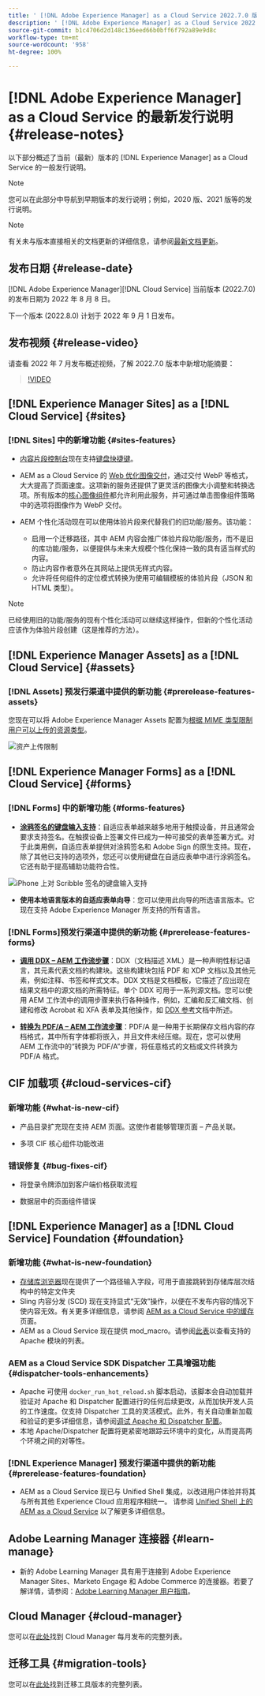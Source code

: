 ```yaml
---
title: ' [!DNL Adobe Experience Manager] as a Cloud Service 2022.7.0 版的发行说明。'
description: ' [!DNL Adobe Experience Manager] as a Cloud Service 2022.7.0 版的发行说明。'
source-git-commit: b1c4706d2d148c136eed66b0bff6f792a89e9d8c
workflow-type: tm+mt
source-wordcount: '958'
ht-degree: 100%

---
```



# [!DNL Adobe Experience Manager] as a Cloud Service 的最新发行说明 {#release-notes}

以下部分概述了当前（最新）版本的 [!DNL Experience Manager] as a Cloud Service 的一般发行说明。

>[!NOTE]
>
>您可以在此部分中导航到早期版本的发行说明；例如，2020 版、2021 版等的发行说明。

>[!NOTE]
>
>有关未与版本直接相关的文档更新的详细信息，请参阅[最新文档更新](https://experienceleague.adobe.com/docs/experience-manager-release-information/aem-release-updates/doc-updates/documentation-updates.html)。

## 发布日期 {#release-date}

[!DNL Adobe Experience Manager][!DNL Cloud Service] 当前版本 (2022.7.0) 的发布日期为 2022 年 8 月 8 日。

下一个版本 (2022.8.0) 计划于 2022 年 9 月 1 日发布。

## 发布视频 {#release-video}

请查看 2022 年 7 月发布概述视频，了解 2022.7.0 版本中新增功能摘要：

>[!VIDEO](https://video.tv.adobe.com/v/345409/?quality=12)

## [!DNL Experience Manager Sites] as a [!DNL Cloud Service] {#sites}

### [!DNL Sites] 中的新增功能 {#sites-features}

* [内容片段控制台](/help/sites-cloud/administering/content-fragments/content-fragments-console.md)现在支持[键盘快捷键](/help/sites-cloud/administering/content-fragments/content-fragments-console-keyboard-shortcuts.md)。

* AEM as a Cloud Service 的 [Web 优化图像交付](https://experienceleague.adobe.com/docs/experience-manager-core-components/using/developing/web-optimized-image-delivery.html)，通过交付 WebP 等格式，大大提高了页面速度。这项新的服务还提供了更灵活的图像大小调整和转换选项。所有版本的[核心图像组件](https://experienceleague.adobe.com/docs/experience-manager-core-components/using/components/image.html)都允许利用此服务，并可通过单击图像组件策略中的选项将图像作为 WebP 交付。

* AEM 个性化活动现在可以使用体验片段来代替我们的旧功能/服务。该功能：
   * 启用一个迁移路径，其中 AEM 内容会推广体验片段功能/服务，而不是旧的库功能/服务，以便提供与未来大规模个性化保持一致的具有适当样式的内容。
   * 防止内容作者意外在其网站上提供无样式内容。
   * 允许将任何组件的定位模式转换为使用可编辑模板的体验片段（JSON 和 HTML 类型）。

>[!NOTE]
>
>已经使用旧的功能/服务的现有个性化活动可以继续这样操作，但新的个性化活动应该作为体验片段创建（这是推荐的方法）。

## [!DNL Experience Manager Assets] as a [!DNL Cloud Service] {#assets}

### [!DNL Assets] 预发行渠道中提供的新功能 {#prerelease-features-assets}

您现在可以将 Adobe Experience Manager Assets 配置为[根据 MIME 类型限制用户可以上传的资源类型](/help/assets/configure-asset-upload-restrictions.md)。

![资产上传限制](/help/assets/assets/asset-upload-restrictions.png)

## [!DNL Experience Manager Forms] as a [!DNL Cloud Service] {#forms}

### [!DNL Forms] 中的新增功能 {#forms-features}

* **[涂鸦签名的键盘输入支持](/help/forms/signing-forms-using-scribble.md)**：自适应表单越来越多地用于触摸设备，并且通常会要求支持签名。在触摸设备上签署文件已成为一种可接受的表单签署方式。对于此类用例，自适应表单提供对涂鸦签名和 Adobe Sign 的原生支持。现在，除了其他已支持的选项外，您还可以使用键盘在自适应表单中进行涂鸦签名。它还有助于提高辅助功能符合性。

![iPhone 上对 Scribble 签名的键盘输入支持](/help/release-notes/assets/scribble-keyboard-mobile.png)

* **使用本地语言版本的自适应表单向导**：您可以使用此向导的所选语言版本。它现在支持 Adobe Experience Manager 所支持的所有语言。

### [!DNL Forms]预发行渠道中提供的新功能 {#prerelease-features-forms}

<!-- 

* **[Launch Adaptive Form creation wizard from embed form component](/help/forms/using/embed-adaptive-form-aem-sites.md)**: You can now launch Adaptive Form creation wizard from embed form component. It helps improve content and forms authoring workflows for Sites and Forms practitioners trying to add enrollment experiences to a web page. 

![Keyboard input support for Scribble signatures on iphone](/help/release-notes/assets/froms-container.png) 

-->

* **[调用 DDX – AEM 工作流步骤](/help/forms/aem-forms-workflow-step-reference.md#invokeddx)**：DDX（文档描述 XML）是一种声明性标记语言，其元素代表文档的构建块。这些构建块包括 PDF 和 XDP 文档以及其他元素，例如注释、书签和样式文本。DDX 文档是文档模板，它描述了应出现在结果文档中的源文档的所需特征。单个 DDX 可用于一系列源文档。您可以使用 AEM 工作流中的调用步骤来执行各种操作，例如，汇编和反汇编文档、创建和修改 Acrobat 和 XFA 表单及其他操作，如 [DDX 参考](https://helpx.adobe.com/content/dam/help/en/experience-manager/forms-cloud-service/ddxRef.pdf)文档中所述。

* **[转换为 PDF/A – AEM 工作流步骤](/help/forms/aem-forms-workflow-step-reference.md##convert-pdfa)**：PDF/A 是一种用于长期保存文档内容的存档格式，其中所有字体都将嵌入，并且文件未经压缩。现在，您可以使用 AEM 工作流中的“转换为 PDF/A”步骤，将任意格式的文档或文件转换为 PDF/A 格式。


## CIF 加载项 {#cloud-services-cif}

### 新增功能 {#what-is-new-cif}

* 产品目录扩充现在支持 AEM 页面。这使作者能够管理页面 – 产品关联。

* 多项 CIF 核心组件功能改进

### 错误修复 {#bug-fixes-cif}

* 将登录令牌添加到客户端价格获取流程

* 数据层中的页面组件错误

## [!DNL Experience Manager] as a [!DNL Cloud Service] Foundation {#foundation}

### 新增功能 {#what-is-new-foundation}

* [存储库浏览器](/help/implementing/developing/tools/repository-browser.md)现在提供了一个路径输入字段，可用于直接跳转到存储库层次结构中的特定文件夹
* Sling 内容分发 (SCD) 现在支持显式“无效”操作，以便在不发布内容的情况下使内容无效。有关更多详细信息，请参阅 [AEM as a Cloud Service 中的缓存](/help/implementing/dispatcher/caching.md#explicit-invalidation)页面。
* AEM as a Cloud Service 现在提供 mod_macro。请参阅[此表](/help/implementing/dispatcher/disp-overview.md)以查看支持的 Apache 模块的列表。

### AEM as a Cloud Service SDK Dispatcher 工具增强功能 {#dispatcher-tools-enhancements}

* Apache 可使用 `docker_run_hot_reload.sh` 脚本启动，该脚本会自动加载并验证对 Apache 和 Dispatcher 配置进行的任何后续更改，从而加快开发人员的工作速度。仅支持 Dispatcher 工具的灵活模式。此外，有关自动重新加载和验证的更多详细信息，请参阅[调试 Apache 和 Dispatcher 配置](/help/implementing/dispatcher/validation-debug.md#automatic-reloading)。
* 本地 Apache/Dispatcher 配置将更紧密地跟踪云环境中的变化，从而提高两个环境之间的对等性。

### [!DNL Experience Manager] 预发行渠道中提供的新功能 {#prerelease-features-foundation}

* AEM as a Cloud Service 现已与 Unified Shell 集成，以改进用户体验并将其与所有其他 Experience Cloud 应用程序相统一。 请参阅 [Unified Shell 上的 AEM as a Cloud Service](/help/overview/aem-cloud-service-on-unified-shell.md) 以了解更多详细信息。

## Adobe Learning Manager 连接器 {#learn-manage}

* 新的 Adobe Learning Manager 具有用于连接到 Adobe Experience Manager Sites、Marketo Engage 和 Adobe Commerce 的连接器。若要了解详情，请参阅：[Adobe Learning Manager 用户指南](https://helpx.adobe.com/cn/learning-manager/user-guide.html)。

## Cloud Manager {#cloud-manager}

您可以在[此处](/help/implementing/cloud-manager/release-notes-cloud-manager/release-notes-cm-current.md)找到 Cloud Manager 每月发布的完整列表。

## 迁移工具 {#migration-tools}

您可以在[此处](/help/journey-migration/release-notes/release-notes-migration-tools-current.md)找到迁移工具版本的完整列表。
